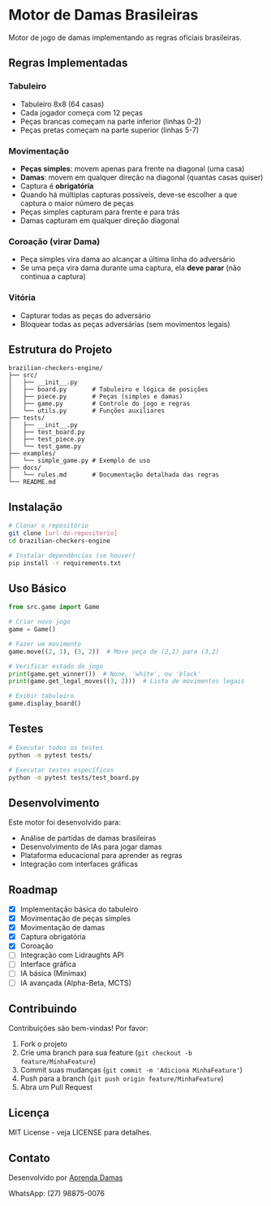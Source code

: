 # Motor de Damas Brasileiras

Motor de jogo de damas implementando as regras oficiais brasileiras.

## Regras Implementadas

### Tabuleiro
- Tabuleiro 8x8 (64 casas)
- Cada jogador começa com 12 peças
- Peças brancas começam na parte inferior (linhas 0-2)
- Peças pretas começam na parte superior (linhas 5-7)

### Movimentação
- **Peças simples**: movem apenas para frente na diagonal (uma casa)
- **Damas**: movem em qualquer direção na diagonal (quantas casas quiser)
- Captura é **obrigatória**
- Quando há múltiplas capturas possíveis, deve-se escolher a que captura o maior número de peças
- Peças simples capturam para frente e para trás
- Damas capturam em qualquer direção diagonal

### Coroação (virar Dama)
- Peça simples vira dama ao alcançar a última linha do adversário
- Se uma peça vira dama durante uma captura, ela **deve parar** (não continua a captura)

### Vitória
- Capturar todas as peças do adversário
- Bloquear todas as peças adversárias (sem movimentos legais)

## Estrutura do Projeto

```
brazilian-checkers-engine/
├── src/
│   ├── __init__.py
│   ├── board.py       # Tabuleiro e lógica de posições
│   ├── piece.py       # Peças (simples e damas)
│   ├── game.py        # Controle do jogo e regras
│   └── utils.py       # Funções auxiliares
├── tests/
│   ├── __init__.py
│   ├── test_board.py
│   ├── test_piece.py
│   └── test_game.py
├── examples/
│   └── simple_game.py # Exemplo de uso
├── docs/
│   └── rules.md       # Documentação detalhada das regras
└── README.md

```

## Instalação

```bash
# Clonar o repositório
git clone [url-do-repositorio]
cd brazilian-checkers-engine

# Instalar dependências (se houver)
pip install -r requirements.txt
```

## Uso Básico

```python
from src.game import Game

# Criar novo jogo
game = Game()

# Fazer um movimento
game.move((2, 1), (3, 2))  # Move peça de (2,1) para (3,2)

# Verificar estado do jogo
print(game.get_winner())  # None, 'white', ou 'black'
print(game.get_legal_moves((3, 2)))  # Lista de movimentos legais

# Exibir tabuleiro
game.display_board()
```

## Testes

```bash
# Executar todos os testes
python -m pytest tests/

# Executar testes específicos
python -m pytest tests/test_board.py
```

## Desenvolvimento

Este motor foi desenvolvido para:
- Análise de partidas de damas brasileiras
- Desenvolvimento de IAs para jogar damas
- Plataforma educacional para aprender as regras
- Integração com interfaces gráficas

## Roadmap

- [x] Implementação básica do tabuleiro
- [x] Movimentação de peças simples
- [x] Movimentação de damas
- [x] Captura obrigatória
- [x] Coroação
- [ ] Integração com Lidraughts API
- [ ] Interface gráfica
- [ ] IA básica (Minimax)
- [ ] IA avançada (Alpha-Beta, MCTS)

## Contribuindo

Contribuições são bem-vindas! Por favor:
1. Fork o projeto
2. Crie uma branch para sua feature (`git checkout -b feature/MinhaFeature`)
3. Commit suas mudanças (`git commit -m 'Adiciona MinhaFeature'`)
4. Push para a branch (`git push origin feature/MinhaFeature`)
5. Abra um Pull Request

## Licença

MIT License - veja LICENSE para detalhes.

## Contato

Desenvolvido por [Aprenda Damas](https://www.aprendadamas.org)

WhatsApp: (27) 98875-0076
